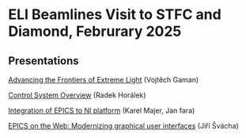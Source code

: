 # ELI Beamlines Visit to STFC and Diamond, Februrary 2025

## Presentations

[Advancing the Frontiers of Extreme Light](ELI_UK_2025.pdf) (Vojtěch Gaman)

[Control System Overview](CS_Architecture_short_UK_2025.pdf) (Radek Horálek)

[Integration of EPICS to NI platform](EPICS_NI.pdf) (Karel Majer, Jan fara)

[EPICS on the Web: Modernizing graphical user interfaces](EPICS_on_the_web.pdf) (Jiří Švácha)
